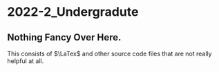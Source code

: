 # 2022-2_Undergradute
## Nothing Fancy Over Here. 
This consists of $\LaTex$ and other source code files that are not really helpful at all.
